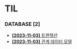 # TIL
 
### DATABASE [2]
- [**[2023-11-03]**  트랜잭션](https://github.com/A-lass/TIL/blob/main/DATABASE/트랜잭션.md)
- [**[2023-11-03]**  관계 데이터 모델](https://github.com/A-lass/TIL/blob/main/DATABASE/관계_데이터_모델.md)
